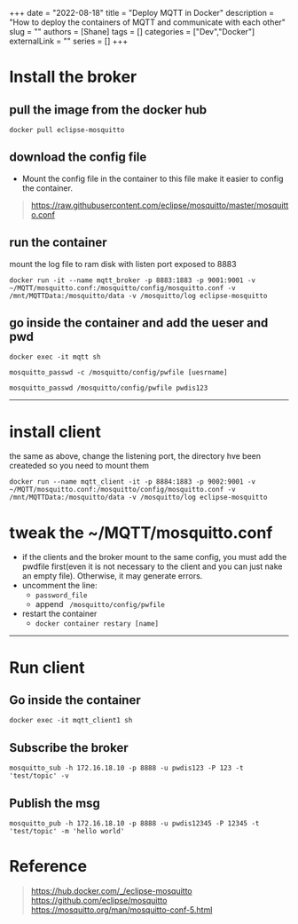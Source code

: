 +++ 
date = "2022-08-18"
title = "Deploy MQTT in Docker"
description = "How to deploy the containers of MQTT and communicate with each other"
slug = ""
authors = [Shane]
tags = []
categories = ["Dev","Docker"]
externalLink = ""
series = []
+++

# Install the broker
## pull the image from the docker hub

`docker pull eclipse-mosquitto`

## download the config file 
* Mount the config file in the container to this file make it easier to config the container.
>https://raw.githubusercontent.com/eclipse/mosquitto/master/mosquitto.conf

## run the container
mount the log file to ram disk with listen port exposed to 8883

`docker run -it --name mqtt_broker -p 8883:1883 -p 9001:9001 -v ~/MQTT/mosquitto.conf:/mosquitto/config/mosquitto.conf -v /mnt/MQTTData:/mosquitto/data -v /mosquitto/log eclipse-mosquitto`

## go inside the container and add the ueser and pwd

`docker exec -it mqtt sh`

`mosquitto_passwd -c /mosquitto/config/pwfile [uesrname]`

`mosquitto_passwd /mosquitto/config/pwfile pwdis123`
************************

# install client

the same as above, change the listening port, the directory hve been createded so you need to mount them

`docker run --name mqtt_client -it -p 8884:1883 -p 9002:9001 -v ~/MQTT/mosquitto.conf:/mosquitto/config/mosquitto.conf -v /mnt/MQTTData:/mosquitto/data -v /mosquitto/log eclipse-mosquitto`

# tweak the ~/MQTT/mosquitto.conf
* if the clients and the broker mount to the same config, you must add the pwdfile first(even it is not necessary to the client and you can just nake an empty file). Otherwise, it may generate errors.
*   uncomment the line: 
    * `password_file` 
    * append ` /mosquitto/config/pwfile`
*   restart the container
    * `docker container restary [name]`

***********************
# Run client
## Go inside the container

`docker exec -it mqtt_client1 sh`

## Subscribe the broker

`mosquitto_sub -h 172.16.18.10 -p 8888 -u pwdis123 -P 123 -t 'test/topic' -v`

## Publish the msg
`mosquitto_pub -h 172.16.18.10 -p 8888 -u pwdis12345 -P 12345 -t 'test/topic' -m 'hello world'`

# Reference
> https://hub.docker.com/_/eclipse-mosquitto
> https://github.com/eclipse/mosquitto
> https://mosquitto.org/man/mosquitto-conf-5.html






